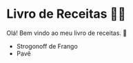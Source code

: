 # Livro de Receitas :woman_cook:

Olá! Bem vindo ao meu livro de receitas. :wave:

- Strogonoff de Frango
- Pavê





